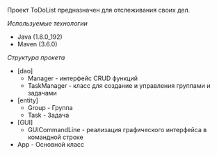 Проект ToDoList предназначен для отслеживания своих дел.

*Используемые технологии* 
* Java (1.8.0_192)
* Maven (3.6.0)

*Структура прокета*
* [dao]
  * Manager - интерфейс CRUD функций
  * TaskManager - класс для создание и управления группами и задачами
* [entity]
  * Group - Группа
  * Task - Задача
* [GUI]
  * GUICommandLine - реализация графического интерфейса в командной строке
* App - Основной класс 